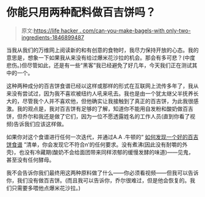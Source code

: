# 你能只用两种配料做百吉饼吗？

> 原文:[https://life hacker . com/can-you-make-bagels-with only-two-ingredients-1846899487](https://lifehacker.com/can-you-make-bagels-with-only-two-ingredients-1846899487)

当我从我们的万维网上阅读新的和有创意的食物时，我尽力保持开放的心态。我的意思是，想象一下如果我从来没有给过爆米花沙拉的机会。那会有多可悲？(中度悲伤。)但尽管如此，还是有一些“黑客”我已经避免了好几年，今天我们正在测试其中的一个。

这种两种成分的百吉饼食谱已经以这样或那样的形式在互联网上流传多年了，我从来没有尝试过，因为我不喜欢被纽约人吼来吼去。我也是由一个犹太继父半抚养长大的，尽管我个人并不喜欢他，但他确实让我接触到了真正的百吉饼，为此我很感激。我的观点是，我对百吉饼有足够的了解，知道你不能用自发粉和酸奶做百吉饼，但乔尔和我还是做了它们，因为一位不愿透露姓名的工作人员(直到你看了视频)告诉我们应该这样做。

如果你对这个食谱进行任何一次迭代，并通过A.A .牛顿的“ [如何发现一个好的百吉饼食谱](https://skillet.lifehacker.com/how-to-spot-a-good-bagel-recipe-1846677247) ”清单，你会发现它不符合n’的任何要求。没有煮沸(因此没有耐嚼的外壳)，也没有冷藏期(酸奶不会给面团带来同样浓郁的缓慢发酵的味道)——见鬼，甚至没有任何酵母。

我不会告诉你我们最终用这两种原料做了什么——你必须看视频——但我可以告诉你，我们没有做百吉饼。(而且我可以告诉你，乔尔很难过，但是他会恢复的。我们只需要多喂他点爆米花沙拉。)